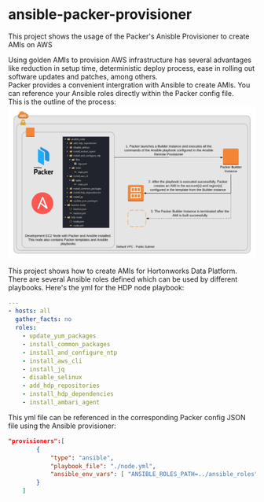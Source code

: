 # ansible-packer-provisioner
This project shows the usage of the Packer's Anisble Provisioner to create AMIs on AWS</br>

Using golden AMIs to provision AWS infrastructure has several advantages like reduction in setup time, deterministic deploy process, ease in rolling out software updates and patches, among others.</br>
Packer provides a convenient intergration with Ansible to create AMIs. You can reference your Ansible roles directly within the Packer config file.</br>
This is the outline of the process:</br>
![Ansible Provisioner to create AMIs](ansible-provisioner-packer.jpg)

This project shows how to create AMIs for Hortonworks Data Platform. There are several Ansible roles defined which can be used by different playbooks. Here's the yml for the HDP node playbook:
```yml
---
- hosts: all
  gather_facts: no
  roles:
    - update_yum_packages
    - install_common_packages
    - install_and_configure_ntp
    - install_aws_cli
    - install_jq
    - disable_selinux
    - add_hdp_repositories
    - install_hdp_dependencies
    - install_ambari_agent
```

This yml file can be referenced in the corresponding Packer config JSON file using the Ansible provisioner:</br>
```json
"provisioners":[
        {
            "type": "ansible",
            "playbook_file": "./node.yml",
            "ansible_env_vars": [ "ANSIBLE_ROLES_PATH=../ansible_roles" ]
        }
    ]
```
